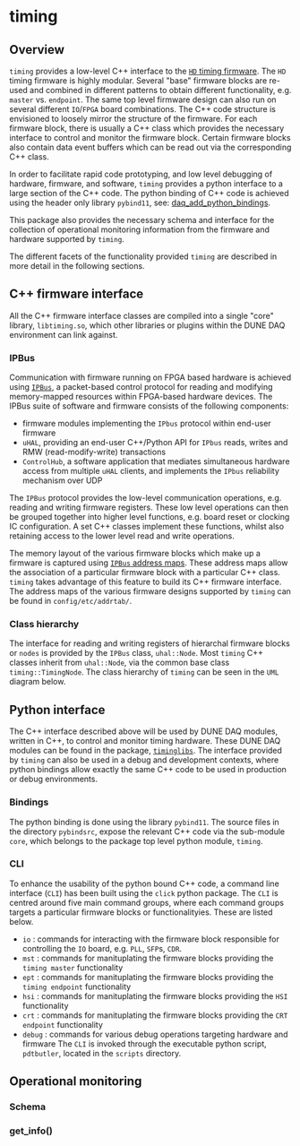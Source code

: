 # timing

## Overview

`timing` provides a low-level C++ interface to the [`HD` timing firmware](https://gitlab.cern.ch/dune-daq/timing/timing-board-firmware). The `HD` timing firmware is highly modular. Several "base" firmware blocks are re-used and combined in different patterns to obtain different functionality, e.g. `master` vs. `endpoint`. The same top level firmware design can also run on several different `IO`/`FPGA`  board combinations. The C++ code structure is envisioned to loosely mirror the structure of the firmware. For each firmware block, there is usually a C++ class which provides the necessary interface to control and monitor the firmware block. Certain firmware blocks also contain data event buffers which can be read out via the corresponding C++ class.

In order to facilitate rapid code prototyping, and low level debugging of hardware, firmware, and software, `timing` provides a python interface to a large section of the C++ code. The python binding of C++ code is achieved using the header only library `pybind11`, see: [daq_add_python_bindings](https://dune-daq-sw.readthedocs.io/en/latest/packages/daq-cmake/#daq_add_python_bindings).

This package also provides the necessary schema and interface for the collection of operational monitoring information from the firmware and hardware supported by `timing`.

The different facets of the functionality provided `timing` are described in more detail in the following sections.

## C++ firmware interface
All the C++ firmware interface classes are compiled into a single "core" library, `libtiming.so`, which other libraries or plugins within the DUNE DAQ environment can link against.
### IPBus
Communication with firmware running on FPGA based hardware is achieved using [`IPBus`](https://ipbus.web.cern.ch/doc/user/html/index.html), a packet-based control protocol for reading and modifying memory-mapped resources within FPGA-based hardware devices. The IPBus suite of software and firmware consists of the following components:

* firmware modules implementing the `IPbus` protocol within end-user firmware
* `uHAL`, providing an end-user C++/Python API for `IPbus` reads, writes and RMW (read-modify-write) transactions
* `ControlHub`, a software application that mediates simultaneous hardware access from multiple `uHAL` clients, and implements the `IPbus` reliability mechanism over UDP

The `IPBus` protocol provides the low-level communication operations, e.g. reading and writing firmware registers. These low level operations can then be grouped together into higher level functions, e.g. board reset or clocking IC configuration. A set C++ classes implement these functions, whilst also retaining access to the lower level read and write operations.

The memory layout of the various firmware blocks which make up a firmware is captured using [`IPBus` address maps](https://ipbus.web.cern.ch/doc/user/html/software/uhalQuickTutorial.html#creating-an-address-table). These address maps allow the association of a particular firmware block with a particular C++ class. `timing` takes advantage of this feature to build its C++ firmware interface. The address maps of the various firmware designs supported by `timing` can be found in `config/etc/addrtab/`.

### Class hierarchy
The interface for reading and writing registers of hierarchal firmware blocks or `nodes` is provided by the `IPBus` class, `uhal::Node`. Most `timing` C++ classes inherit from `uhal::Node`, via the common base class `timing::TimingNode`. The class hierarchy of `timing` can be seen in the `UML` diagram below.

## Python interface
The C++ interface described above will be used by DUNE DAQ modules, written in C++, to control and monitor timing hardware. These DUNE DAQ modules can be found in the package, [`timinglibs`](https://github.com/DUNE-DAQ/timinglibs/). The interface provided by `timing` can also be used in a debug and development contexts, where python bindings allow exactly the same C++ code to be used in production or debug environments.
### Bindings
The python binding is done using the library `pybind11`. The source files in the directory `pybindsrc`, expose the relevant C++ code via the sub-module `core`, which belongs to the package top level python module, `timing`. 
### CLI
To enhance the usability of the python bound C++ code, a command line interface (`CLI`) has been built using the `click` python package. The `CLI` is centred around five main command groups, where each command groups targets a particular firmware blocks or functionalityies. These are listed below.
* `io` : commands for interacting with the firmware block responsible for controlling the `IO` board, e.g. `PLL`, `SFP`s, `CDR`. 
* `mst` : commands for manituplating the firmware blocks providing the `timing master` functionality
* `ept` : commands for manituplating the firmware blocks providing the `timing endpoint` functionality
* `hsi` : commands for manituplating the firmware blocks providing the `HSI` functionality
* `crt` : commands for manituplating the firmware blocks providing the `CRT endpoint` functionality
* `debug` : commands for various debug operations targeting hardware and firmware
The `CLI` is invoked through the executable python script, `pdtbutler`, located in the `scripts` directory.
## Operational monitoring
### Schema
### get_info()